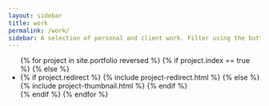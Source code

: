 ```yaml
---
layout: sidebar
title: work
permalink: /work/
sidebar: A selection of personal and client work. Filter using the buttons below
---
```


<ul>
    {% for project in site.portfolio reversed %}
        {% if project.index == true %}
        {% else %}
        <li class="grid">
            {% if project.redirect %}
                {% include project-redirect.html %}
            {% else %}
                {% include project-thumbnail.html %}
            {% endif %}
        </li>
        {% endif %}
    {% endfor %}
</ul>